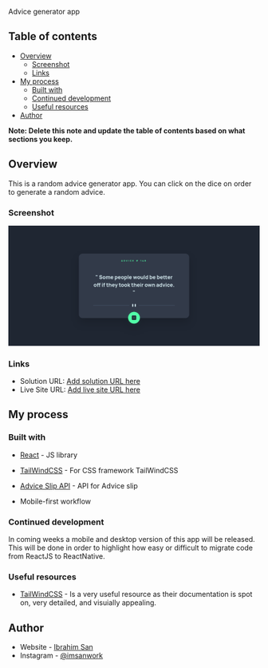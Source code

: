 Advice generator app

## Table of contents

- [Overview](#overview)
  - [Screenshot](#screenshot)
  - [Links](#links)
- [My process](#my-process)
  - [Built with](#built-with)
  - [Continued development](#continued-development)
  - [Useful resources](#useful-resources)
- [Author](#author)


**Note: Delete this note and update the table of contents based on what sections you keep.**

## Overview

This is a random advice generator app. You can click on the dice on order to generate a random advice.

### Screenshot

![](./advice%20generator%20screenshot.png)

### Links

- Solution URL: [Add solution URL here](https://your-solution-url.com)
- Live Site URL: [Add live site URL here](https://your-live-site-url.com)

## My process

### Built with

- [React](https://reactjs.org/) - JS library

- [TailWindCSS](https://tailwindcss.com) - For CSS framework TailWindCSS
- [Advice Slip API](https://api.adviceslip.com) - API for Advice slip
- Mobile-first workflow


### Continued development

In coming weeks a mobile and desktop version of this app will be released. This will be done in order to highlight how easy or difficult to migrate code from ReactJS to ReactNative. 

### Useful resources

- [TailWindCSS](https://tailwindcss.com) - Is a very useful resource as their documentation is spot on, very detailed, and visuially appealing. 

## Author

- Website - [Ibrahim San](https://imsan.netlify.app)
- Instagram - [@imsanwork](https://www.instagram.com/imsanwork/)

